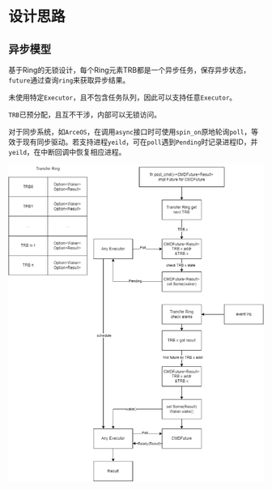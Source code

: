 # 设计思路

## 异步模型

基于Ring的无锁设计，每个Ring元素TRB都是一个异步任务，保存异步状态，`future`通过查询`ring`来获取异步结果。

未使用特定`Executor`，且不包含任务队列，因此可以支持任意`Executor`。

`TRB`已预分配，且互不干涉，内部可以无锁访问。

对于同步系统，如`ArceOS`，在调用`async`接口时可使用`spin_on`原地轮询`poll`，等效于现有同步驱动。若支持进程`yeild`，可在`poll`遇到`Pending`时记录进程ID，并`yeild`，在中断回调中恢复相应进程。

![流程图](异步请求.drawio.png)

